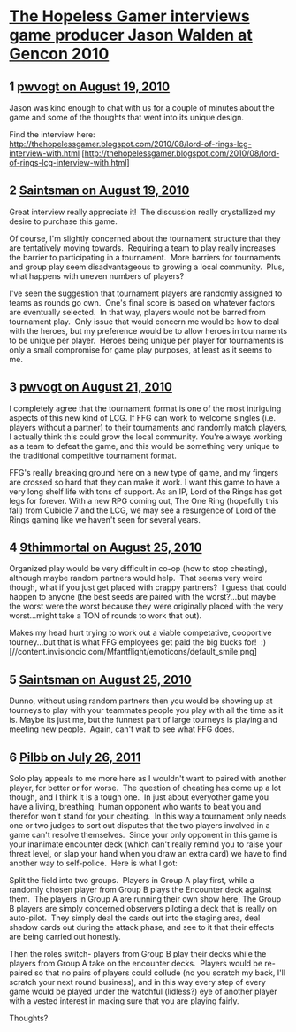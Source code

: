 # [The Hopeless Gamer interviews game producer Jason Walden at Gencon 2010](https://community.fantasyflightgames.com/topic/34303-the-hopeless-gamer-interviews-game-producer-jason-walden-at-gencon-2010/)

## 1 [pwvogt on August 19, 2010](https://community.fantasyflightgames.com/topic/34303-the-hopeless-gamer-interviews-game-producer-jason-walden-at-gencon-2010/?do=findComment&comment=346312)

Jason was kind enough to chat with us for a couple of minutes about the game and some of the thoughts that went into its unique design.

Find the interview here: http://thehopelessgamer.blogspot.com/2010/08/lord-of-rings-lcg-interview-with.html [http://thehopelessgamer.blogspot.com/2010/08/lord-of-rings-lcg-interview-with.html]

## 2 [Saintsman on August 19, 2010](https://community.fantasyflightgames.com/topic/34303-the-hopeless-gamer-interviews-game-producer-jason-walden-at-gencon-2010/?do=findComment&comment=346322)

Great interview really appreciate it!  The discussion really crystallized my desire to purchase this game.  

Of course, I'm slightly concerned about the tournament structure that they are tentatively moving towards.  Requiring a team to play really increases the barrier to participating in a tournament.  More barriers for tournaments and group play seem disadvantageous to growing a local community.  Plus, what happens with uneven numbers of players?  

I've seen the suggestion that tournament players are randomly assigned to teams as rounds go own.  One's final score is based on whatever factors are eventually selected.  In that way, players would not be barred from tournament play.  Only issue that would concern me would be how to deal with the heroes, but my preference would be to allow heroes in tournaments to be unique per player.  Heroes being unique per player for tournaments is only a small compromise for game play purposes, at least as it seems to me.

## 3 [pwvogt on August 21, 2010](https://community.fantasyflightgames.com/topic/34303-the-hopeless-gamer-interviews-game-producer-jason-walden-at-gencon-2010/?do=findComment&comment=346978)

I completely agree that the tournament format is one of the most intriguing aspects of this new kind of LCG. If FFG can work to welcome singles (i.e. players without a partner) to their tournaments and randomly match players, I actually think this could grow the local community. You're always working as a team to defeat the game, and this would be something very unique to the traditional competitive tournament format.

FFG's really breaking ground here on a new type of game, and my fingers are crossed so hard that they can make it work. I want this game to have a very long shelf life with tons of support. As an IP, Lord of the Rings has got legs for forever. With a new RPG coming out, The One Ring (hopefully this fall) from Cubicle 7 and the LCG, we may see a resurgence of Lord of the Rings gaming like we haven't seen for several years.

## 4 [9thimmortal on August 25, 2010](https://community.fantasyflightgames.com/topic/34303-the-hopeless-gamer-interviews-game-producer-jason-walden-at-gencon-2010/?do=findComment&comment=348607)

Organized play would be very difficult in co-op (how to stop cheating), although maybe random partners would help.  That seems very weird though, what if you just get placed with crappy partners?  I guess that could happen to anyone (the best seeds are paired with the worst?...but maybe the worst were the worst because they were originally placed with the very worst...might take a TON of rounds to work that out). 

Makes my head hurt trying to work out a viable competative, cooportive tourney...but that is what FFG employees get paid the big bucks for!  :) [//content.invisioncic.com/Mfantflight/emoticons/default_smile.png]

## 5 [Saintsman on August 25, 2010](https://community.fantasyflightgames.com/topic/34303-the-hopeless-gamer-interviews-game-producer-jason-walden-at-gencon-2010/?do=findComment&comment=348876)

Dunno, without using random partners then you would be showing up at tourneys to play with your teammates people you play with all the time as it is. Maybe its just me, but the funnest part of large tourneys is playing and meeting new people.  Again, can't wait to see what FFG does.

## 6 [Pilbb on July 26, 2011](https://community.fantasyflightgames.com/topic/34303-the-hopeless-gamer-interviews-game-producer-jason-walden-at-gencon-2010/?do=findComment&comment=504319)

Solo play appeals to me more here as I wouldn't want to paired with another player, for better or for worse.  The question of cheating has come up a lot though, and I think it is a tough one.  In just about everyother game you have a living, breathing, human opponent who wants to beat you and therefor won't stand for your cheating.  In this way a tournament only needs one or two judges to sort out disputes that the two players involved in a game can't resolve themselves.  Since your only opponent in this game is your inanimate encounter deck (which can't really remind you to raise your threat level, or slap your hand when you draw an extra card) we have to find another way to self-police.  Here is what I got:

Split the field into two groups.  Players in Group A play first, while a randomly chosen player from Group B plays the Encounter deck against them.  The players in Group A are running their own show here, The Group B players are simply concerned observers piloting a deck that is really on auto-pilot.  They simply deal the cards out into the staging area, deal shadow cards out during the attack phase, and see to it that their effects are being carried out honestly. 

Then the roles switch- players from Group B play their decks while the players from Group A take on the encounter decks.  Players would be re-paired so that no pairs of players could collude (no you scratch my back, I'll scratch your next round business), and in this way every step of every game would be played under the watchful (lidless?) eye of another player with a vested interest in making sure that you are playing fairly. 

Thoughts?

